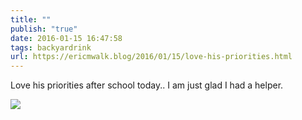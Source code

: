 ```yaml
---
title: ""
publish: "true"
date: 2016-01-15 16:47:58
tags: backyardrink
url: https://ericmwalk.blog/2016/01/15/love-his-priorities.html
---
```


Love his priorities after school today.. I am just glad I had a helper.

![](https://ericmwalk.blog/uploads/2022/2b24b5288d.jpg)